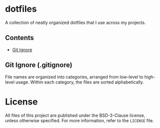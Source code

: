 # dotfiles

A collection of neatly organized dotfiles that I use across my projects.

## Contents

- [Git Ignore](#git-ignore)

## Git Ignore (.gitignore)

File names are organized into categories, arranged from low-level to high-level usage. Within each category, the files are sorted alphabetically.

# License

All files of this project are published under the BSD-3-Clause license, unless otherwise specified. For more information, refer to the `LICENSE` file.
